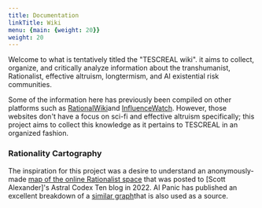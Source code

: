 ```yaml
---
title: Documentation
linkTitle: Wiki
menu: {main: {weight: 20}}
weight: 20
---
```

Welcome to what is tentatively titled the "TESCREAL wiki". it aims to collect, organize, and critically analyze information about the transhumanist, Rationalist, effective altruism, longtermism, and AI existential risk communities.

Some of the information here has previously been compiled on other platforms such as [RationalWiki](https://rationalwiki.org)and [InfluenceWatch](https://www.influencewatch.org). However, those websites don't have a focus on sci-fi and effective altruism specifically; this project aims to collect this knowledge as it pertains to TESCREAL in an organized fashion. 



### Rationality Cartography

The inspiration for this project was a desire to understand an anonymously-made [map of the online Rationalist space](wiki/cartography/map_full.jpg) that was posted to [Scott Alexander]'s Astral Codex Ten blog in 2022. AI Panic has published an excellent breakdown of a [similar graph](https://www.aipanic.news/p/ultimate-guide-to-ai-existential)that is also used as a source.